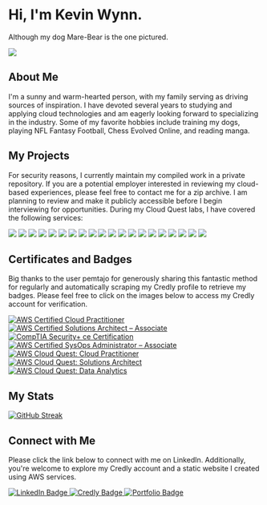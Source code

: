 # Hi, I'm Kevin Wynn.

Although my dog Mare-Bear is the one pictured.
<div>
  <img src="https://github.com/kevin-wynn-cloud/kevin-wynn-cloud/assets/144941082/3a1e231c-c0d5-489d-9ddb-110873de50e0" />
</div>

## About Me

I'm a sunny and warm-hearted person, with my family serving as driving sources of inspiration. I have devoted several years to studying and applying cloud technologies and am eagerly looking forward to specializing in the industry. Some of my favorite hobbies include training my dogs, playing NFL Fantasy Football, Chess Evolved Online, and reading manga.

## My Projects
<!-- Link titles and projects when changing repository from private to public.-->

For security reasons, I currently maintain my compiled work in a private repository. If you are a potential employer interested in reviewing my cloud-based experiences, please feel free to contact me for a zip archive. I am planning to review and make it publicly accessible before I begin interviewing for opportunities. During my Cloud Quest labs, I have covered the following services:
  
<div id="badges">
<img src="https://img.shields.io/badge/Amazon_S3-yellow?logo=amazonaws"/>
<img src="https://img.shields.io/badge/AWS_Lambda-teal?logo=amazonaws"/>
<img src="https://img.shields.io/badge/Amazon_EC2-orange?logo=amazonaws"/>
<img src="https://img.shields.io/badge/Amazon_RDS-blue?logo=amazonaws"/>
<img src="https://img.shields.io/badge/Amazon_SQS-yellow?logo=amazonaws"/>
<img src="https://img.shields.io/badge/Amazon_CloudFront-teal?logo=amazonaws"/>
<img src="https://img.shields.io/badge/Amazon_DynamoDB-orange?logo=amazonaws"/>
<img src="https://img.shields.io/badge/AWS_Step_Functions-blue?logo=amazonaws"/>
<img src="https://img.shields.io/badge/AWS_Elastic_Load_Balancing-yellow?logo=amazonaws"/>
<img src="https://img.shields.io/badge/Amazon_SNS-teal?logo=amazonaws"/>
<img src="https://img.shields.io/badge/Amazon_VPC-orange?logo=amazonaws"/>
<img src="https://img.shields.io/badge/AWS_Glue-blue?logo=amazonaws"/>
<img src="https://img.shields.io/badge/Amazon_Kinesis-yellow?logo=amazonaws"/>
<img src="https://img.shields.io/badge/Amazon_Redshift-teal?logo=amazonaws"/>
<img src="https://img.shields.io/badge/AWS_CloudFormation-orange?logo=amazonaws"/>
<img src="https://img.shields.io/badge/AWS_CloudWatch-blue?logo=amazonaws"/>
<img src="https://img.shields.io/badge/AWS_Cloud9-yellow?logo=amazonaws"/>
<img src="https://img.shields.io/badge/AWS_Secrets_Manager-teal?logo=amazonaws"/>
<img src="https://img.shields.io/badge/AWS_IAM-orange?logo=amazonaws"/>
<img src="https://img.shields.io/badge/AWS_CloudTrail-blue?logo=amazonaws"/>
</div>

## Certificates and Badges

Big thanks to the user pemtajo for generously sharing this fantastic method for regularly and automatically scraping my Credly profile to retrieve my badges. Please feel free to click on the images below to access my Credly account for verification.

<!--START_SECTION:badges-->
[![AWS Certified Cloud Practitioner](https://images.credly.com/size/150x150/images/00634f82-b07f-4bbd-a6bb-53de397fc3a6/image.png)](http://www.credly.com/badges/6bb33fe6-c16a-498d-8b44-f872723c8dd3 "AWS Certified Cloud Practitioner")
[![AWS Certified Solutions Architect – Associate](https://images.credly.com/size/150x150/images/0e284c3f-5164-4b21-8660-0d84737941bc/image.png)](http://www.credly.com/badges/963ee5a0-3620-43d5-afdc-8f72cc3dce1b "AWS Certified Solutions Architect – Associate")
[![CompTIA Security+ ce Certification](https://images.credly.com/size/150x150/images/74790a75-8451-400a-8536-92d792c5184a/CompTIA_Security_2Bce.png)](http://www.credly.com/badges/a40cd79f-52e5-489e-9ae1-8b954e65761e "CompTIA Security+ ce Certification")
[![AWS Certified SysOps Administrator – Associate](https://images.credly.com/size/150x150/images/f0d3fbb9-bfa7-4017-9989-7bde8eaf42b1/image.png)](http://www.credly.com/badges/1695e3b8-8b63-4e95-bbc0-905f29314298 "AWS Certified SysOps Administrator – Associate")
[![AWS Cloud Quest: Cloud Practitioner](https://images.credly.com/size/150x150/images/2784d0d8-327c-406f-971e-9f0e15097003/image.png)](http://www.credly.com/badges/0523bd23-0ab9-488a-8026-82d9251603bc "AWS Cloud Quest: Cloud Practitioner")
[![AWS Cloud Quest: Solutions Architect](https://images.credly.com/size/150x150/images/9e9e7ef7-384f-4636-8743-1b89a68fb46b/image.png)](http://www.credly.com/badges/0a1e3f10-5b23-49bb-ab9b-a55bbdd9e456 "AWS Cloud Quest: Solutions Architect")
[![AWS Cloud Quest: Data Analytics](https://images.credly.com/size/150x150/images/2cd965b0-5f5d-4510-ab05-cfa2f80342a1/image.png)](http://www.credly.com/badges/e1aea834-7ec2-451b-987b-3a2b4c5c8c51 "AWS Cloud Quest: Data Analytics")
<!--END_SECTION:badges-->

## My Stats

[![GitHub Streak](https://github-readme-streak-stats.herokuapp.com?user=kevin-wynn-cloud&theme=dark)](https://git.io/streak-stats)

<!-- [![Top Langs](https://github-readme-stats.vercel.app/api/top-langs/?username=kevin-wynn-cloud&layout=compact&theme=vision-friendly-dark)](https://github.com/anuraghazra/github-readme-stats) 
After Python Projects
-->

## Connect with Me

Please click the link below to connect with me on LinkedIn. Additionally, you're welcome to explore my Credly account and a static website I created using AWS services.

<div id="badges">
  <a href="https://www.linkedin.com/in/kwynn100/">
    <img src="https://img.shields.io/badge/LinkedIn-blue?logo=linkedin&logoColor=white" alt="LinkedIn Badge"/>
  </a>
<a href="https://www.credly.com/users/kevin-wynn.fe2c81dc/badges">
    <img src="https://img.shields.io/badge/Credly-yellow?logo=credly&logocolor=white" alt="Credly Badge"/>
  </a>
  <a href="https://kevin-wynn.com/">
    <img src="https://img.shields.io/badge/Static_Website-orange?logo=amazonaws" alt="Portfolio Badge"/>
  </a>
</div>
